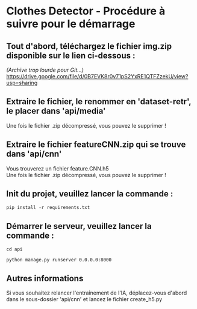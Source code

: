 # Clothes Detector - Procédure à suivre pour le démarrage

## Tout d'abord, téléchargez le fichier img.zip disponible sur le lien ci-dessous :
*(Archive trop lourde pour Git...)*
https://drive.google.com/file/d/0B7EVK8r0v71pS2YxRE1QTFZzekU/view?usp=sharing
 
## Extraire le fichier, le renommer en 'dataset-retr', le placer dans 'api/media'

Une fois le fichier .zip décompressé, vous pouvez le supprimer !

## Extraire le fichier featureCNN.zip qui se trouve dans 'api/cnn'

Vous trouverez un fichier feature.CNN.h5 <br/>
Une fois le fichier .zip décompressé, vous pouvez le supprimer !

## Init du projet, veuillez lancer la commande :

```pip install -r requirements.txt```

## Démarrer le serveur, veuillez lancer la commande :

```
cd api

python manage.py runserver 0.0.0.0:8000
```

## Autres informations

Si vous souhaitez relancer l'entraînement de l'IA, déplacez-vous d'abord dans le sous-dossier 'api/cnn' et lancez le fichier create_h5.py